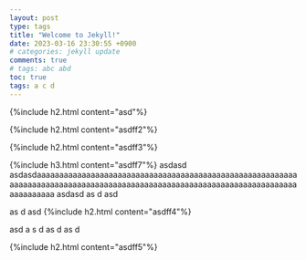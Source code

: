 ```yaml
---
layout: post
type: tags
title: "Welcome to Jekyll!"
date: 2023-03-16 23:30:55 +0900
# categories: jekyll update
comments: true
# tags: abc abd
toc: true
tags: a c d
---
```




{%include h2.html content="asd"%}

{%include h2.html content="asdff2"%}

{%include h2.html content="asdff3"%}

{%include h3.html content="asdff7"%}
asdasd
asdasdaaaaaaaaaaaaaaaaaaaaaaaaaaaaaaaaaaaaaaaaaaaaaaaaaaaaaaaaaaaaaaaaaaaaaaaaaaaaaaaaaaaaaaaaaaaaaaaaaaaaaaaaaaaaaaaaaaaaaaaaaaaaaaaaaaaa
asdasd
as
d
asd

as
d
asd
{%include h2.html content="asdff4"%}

asd
a
s
d
as
d
as
d

{%include h2.html content="asdff5"%}

